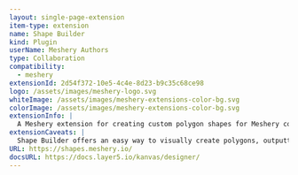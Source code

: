 ```yaml
---
layout: single-page-extension
item-type: extension
name: Shape Builder
kind: Plugin
userName: Meshery Authors
type: Collaboration
compatibility: 
  - meshery
extensionId: 2d54f372-10e5-4c4e-8d23-b9c35c68ce98
logo: /assets/images/meshery-logo.svg
whiteImage: /assets/images/meshery-extensions-color-bg.svg
colorImage: /assets/images/meshery-extensions-color-bg.svg
extensionInfo: |
  A Meshery extension for creating custom polygon shapes for Meshery components
extensionCaveats: |
  Shape Builder offers an easy way to visually create polygons, outputting the format necessary for Kanvas to recognize and render your custom polygon shape. As a best practice, users are encouraged to select an existing or create acustom shape for their components to best visually signify the function of their component.
URL: https://shapes.meshery.io/
docsURL: https://docs.layer5.io/kanvas/designer/
---
```



